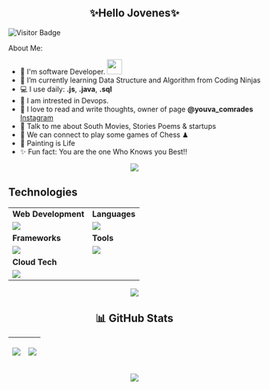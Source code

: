 <h2 align='center'> ✨Hello Jovenes✨</h2>

![Visitor Badge](https://visitor-badge.laobi.icu/badge?page_id=uniquesp.uniquesp)

 About Me:
- 🏦 I'm software Developer.
      <img src="https://media.giphy.com/media/WUlplcMpOCEmTGBtBW/giphy.gif" width="30">
- 📝 I’m currently learning Data Structure and Algorithm from Coding Ninjas
- 💻 I use daily: **.js**, **.java**, **.sql**
- 👀 I am intrested in Devops.
- 📖 I love to read and write thoughts, owner of page **@youva_comrades** [Instagram](https://www.instagram.com/youva_comrades/)
- 💬 Talk to me about South Movies, Stories Poems & startups
- 👯 We can connect to play some games of Chess ♟
- 🎨 Painting is Life 
- ✨ Fun fact: You are the one Who Knows you Best!!

<p align="center"><img src= 'https://capsule-render.vercel.app/api?type=rect&color=gradient&height=2.5'/></p>

## Technologies
 
<table>
  <tr>
    <td><strong>Web Development</strong></td>
    <td><strong>Languages</strong></td>
  </tr>
  <tr>
    <td><img src="https://skillicons.dev/icons?i=html,css,scss,bootstrap"></td>
    <td><img src="https://skillicons.dev/icons?i=java,javascript,cpp,python&theme=dark"></td>
  </tr>
  <tr>
    <td><strong>Frameworks</strong></td>
    <td><strong>Tools</strong></td>
  </tr>
  <tr>
    <td><img src="https://skillicons.dev/icons?i=spring,express,react,nodejs,nextjs"></td>
    <td><img src="https://skillicons.dev/icons?i=vscode,eclipse,git,github&theme=dark"></td>
  </tr>
  <tr>
    <td><strong>Cloud Tech</strong></td>
    <td></td>
  </tr>
  <tr>
    <td><img src="https://skillicons.dev/icons?i=aws,docker&theme=dark"></td>
    <td></td>
  </tr>
</table>


<p align="center"><img src= 'https://capsule-render.vercel.app/api?type=rect&color=gradient&height=2.5'/></p>

                                 
 <h2 align="center">📊 GitHub Stats</h2>

 <table>
    <thead>
      <tr>
        <th>
          <p align="center"><img src="https://github-readme-stats.vercel.app/api?username=uniquesp&show_icons=true&theme=chartreuse-dark"></p>
        </th>
        <th>
          <p align="center"><img src="https://github-readme-streak-stats.herokuapp.com/?user=uniquesp&layout=compact&theme=chartreuse-dark"></p>
        </th>
      </tr>
    </thead>
  </table>

  <p align="center"><img src="https://github-readme-stats.vercel.app/api/top-langs/?username=uniquesp&&theme=chartreuse-dark"></p>

